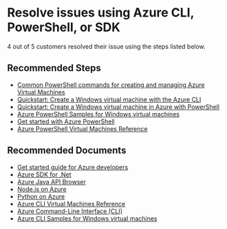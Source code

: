 <properties  
    pageTitle="Using Azure PowerShell, CLI, or SDK"
    description="Using Azure PowerShell, CLI, or SDK"
    service="microsoft.compute"
    resource="virtualmachines"
    authors="timbasham"
    ms.author="tibasham"
    displayOrder="5"
    selfHelpType="generic"
    supportTopicIds="32640161,32640162"
    resourceTags="windows"
    productPesIds="14749"
    cloudEnvironments="public"
    articleId="compute-manage-powershell-cli-sdk"
/>

# Resolve issues using Azure CLI, PowerShell, or SDK

4 out of 5 customers resolved their issue using the steps listed below.

## **Recommended Steps**

* [Common PowerShell commands for creating and managing Azure Virtual Machines](https://docs.microsoft.com/azure/virtual-machines/windows/ps-common-ref)<br>
* [Quickstart: Create a Windows virtual machine with the Azure CLI](https://docs.microsoft.com/azure/virtual-machines/windows/quick-create-cli?toc=%2Fazure%2Fvirtual-machines%2Fwindows%2Ftoc.json)<br>
* [Quickstart: Create a Windows virtual machine in Azure with PowerShell](https://docs.microsoft.com/azure/virtual-machines/windows/quick-create-powershell)<br>
* [Azure PowerShell Samples for Windows virtual machines](https://docs.microsoft.com/azure/virtual-machines/windows/powershell-samples)<br>
* [Get started with Azure PowerShell](https://docs.microsoft.com/powershell/azure/get-started-azureps?view=azps-2.0.0)<br>
* [Azure PowerShell Virtual Machines Reference](https://docs.microsoft.com/powershell/module/az.guestconfiguration/?view=azps-2.0.0#virtual_machines)

## **Recommended Documents**

* [Get started guide for Azure developers](https://docs.microsoft.com/azure/guides/developer/azure-developer-guide)<br>
* [Azure SDK for .Net](https://docs.microsoft.com/dotnet/api/microsoft.azure.management.compute?view=azure-dotnet)<br>
* [Azure Java API Browser](https://docs.microsoft.com/java/api/)<br>
* [Node.js on Azure](https://azure.microsoft.com/develop/nodejs/#azure-sdk)<br>
* [Python on Azure](https://azure.microsoft.com/develop/python/)<br>
* [Azure CLI Virtual Machines Reference](https://docs.microsoft.com/cli/azure/vm?view=azure-cli-latest)<br>
* [Azure Command-Line Interface (CLI)](https://docs.microsoft.com/cli/azure/?view=azure-cli-latest)<br>
* [Azure CLI Samples for Windows virtual machines](https://docs.microsoft.com/azure/virtual-machines/windows/cli-samples)
